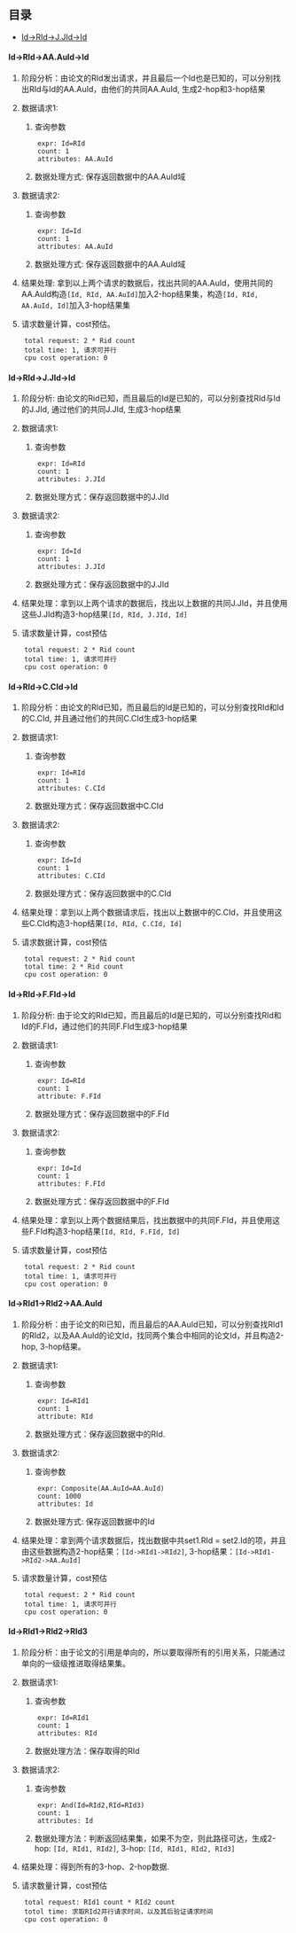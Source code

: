## 目录
* [Id->RId->J.JId->Id](#Id->RId->J.JId->Id)


#### Id->RId->AA.AuId->Id

1. 阶段分析：由论文的RId发出请求，并且最后一个Id也是已知的，可以分别找出RId与Id的AA.AuId，由他们的共同AA.AuId, 生成2-hop和3-hop结果

2. 数据请求1:

    1. 查询参数
    ```
        expr: Id=RId
        count: 1
        attributes: AA.AuId
    ```
    2. 数据处理方式: 保存返回数据中的AA.AuId域

2. 数据请求2:

    1. 查询参数
    ```
        expr: Id=Id
        count: 1
        attributes: AA.AuId
    ```
    2. 数据处理方式: 保存返回数据中的AA.AuId域

3. 结果处理: 拿到以上两个请求的数据后，找出共同的AA.AuId，使用共同的AA.AuId构造`[Id, RId, AA.AuId]`加入2-hop结果集，构造`[Id, RId, AA.AuId, Id]`加入3-hop结果集

4. 请求数量计算，cost预估。
```
    total request: 2 * Rid count
    total time: 1, 请求可并行
    cpu cost operation: 0
```

#### Id->RId->J.JId->Id

1. 阶段分析: 由论文的Rid已知，而且最后的Id是已知的，可以分别查找RId与Id的J.JId, 通过他们的共同J.JId, 生成3-hop结果

2. 数据请求1:
    
    1. 查询参数
    ```
        expr: Id=RId
        count: 1
        attributes: J.JId
    ```
    2. 数据处理方式：保存返回数据中的J.JId

3. 数据请求2:

    1. 查询参数
    ```
        expr: Id=Id
        count: 1
        attributes: J.JId
    ```
    2. 数据处理方式：保存返回数据中的J.JId

4. 结果处理：拿到以上两个请求的数据后，找出以上数据的共同J.JId，并且使用这些J.JId构造3-hop结果`[Id, RId, J.JId, Id]`

5. 请求数量计算，cost预估
```
    total request: 2 * Rid count
    total time: 1, 请求可并行
    cpu cost operation: 0
```

#### Id->RId->C.CId->Id

1. 阶段分析：由论文的RId已知，而且最后的Id是已知的，可以分别查找RId和Id的C.CId, 并且通过他们的共同C.CId生成3-hop结果

2. 数据请求1:
    
    1. 查询参数
    ```
        expr: Id=RId
        count: 1
        attributes: C.CId
    ```
    2. 数据处理方式：保存返回数据中C.CId

3. 数据请求2:
    
    1. 查询参数
    ```
        expr: Id=Id
        count: 1
        attributes: C.CId
    ```
    2. 数据处理方式：保存返回数据中的C.CId

4. 结果处理：拿到以上两个数据请求后，找出以上数据中的C.CId，并且使用这些C.CId构造3-hop结果`[Id, RId, C.CId, Id]`

5. 请求数据计算，cost预估
```
    total request: 2 * Rid count
    total time: 2 * Rid count
    cpu cost operation: 0
```

#### Id->RId->F.FId->Id

1. 阶段分析: 由于论文的RId已知，而且最后的Id是已知的，可以分别查找RId和Id的F.FId，通过他们的共同F.FId生成3-hop结果

2. 数据请求1:
    1. 查询参数
    ```
        expr: Id=RId
        count: 1
        attribute: F.FId
    ```
    2. 数据处理方式：保存返回数据中的F.FId

3. 数据请求2:
    
    1. 查询参数
    ```
        expr: Id=Id
        count: 1
        attributes: F.FId
    ```
    2. 数据处理方式：保存返回数据中的F.FId

4. 结果处理：拿到以上两个数据结果后，找出数据中的共同F.FId，并且使用这些F.FId构造3-hop结果`[Id, RId, F.FId, Id]`

5. 请求数量计算，cost预估
```
    total request: 2 * Rid count
    total time: 1, 请求可并行
    cpu cost operation: 0
```

#### Id->RId1->RId2->AA.AuId
1. 阶段分析：由于论文的RI已知，而且最后的AA.AuId已知，可以分别查找RId1的RId2，以及AA.AuId的论文Id，找同两个集合中相同的论文Id，并且构造2-hop, 3-hop结果。

2. 数据请求1:

    1. 查询参数
    ```
        expr: Id=RId1
        count: 1
        attribute: RId
    ```
    2. 数据处理方式：保存返回数据中的RId.

3. 数据请求2:

    1. 查询参数
    ```
        expr: Composite(AA.AuId=AA.AuId)
        count: 1000
        attributes: Id
    ```
    2. 数据处理方式: 保存返回数据中的Id

4. 结果处理：拿到两个请求数据后，找出数据中共set1.RId = set2.Id的项，并且由这些数据构造2-hop结果：`[Id->RId1->RId2]`, 3-hop结果：`[Id->RId1->RId2->AA.AuId]`

5. 请求数量计算，cost预估
```
    total request: 2 * Rid count
    total time: 1, 请求可并行
    cpu cost operation: 0
```

#### Id->RId1->RId2->RId3
1. 阶段分析：由于论文的引用是单向的，所以要取得所有的引用关系，只能通过单向的一级级推进取得结果集。

2. 数据请求1:
    
    1. 查询参数
    ```
        expr: Id=RId1
        count: 1
        attributes: RId
    ```
    2. 数据处理方法：保存取得的RId

3. 数据请求2:
    
    1. 查询参数
    ```
        expr: And(Id=RId2,RId=RId3)
        count: 1
        attributes: Id
    ```
    2. 数据处理方法：判断返回结果集，如果不为空，则此路径可达，生成2-hop: `[Id, RId1, RId2]`, 3-hop: `[Id, RId1, RId2, RId3]`

4. 结果处理：得到所有的3-hop、2-hop数据.

5. 请求数量计算，cost预估
```
    total request: RId1 count * RId2 count
    totol time: 求取RId2并行请求时间，以及其后验证请求时间
    cpu cost operation: 0
```
